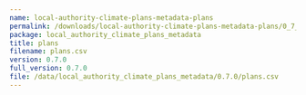 ```yaml
---
name: local-authority-climate-plans-metadata-plans
permalink: /downloads/local-authority-climate-plans-metadata-plans/0_7_0
package: local_authority_climate_plans_metadata
title: plans
filename: plans.csv
version: 0.7.0
full_version: 0.7.0
file: /data/local_authority_climate_plans_metadata/0.7.0/plans.csv
---
```

